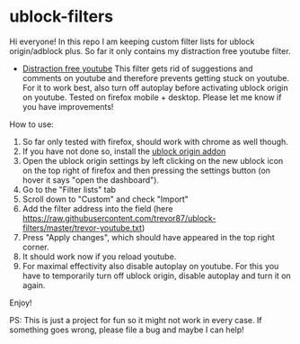 # ublock-filters

Hi everyone! In this repo I am keeping custom filter lists for ublock origin/adblock plus. So far it only contains my distraction free youtube filter.

* [Distraction free youtube](https://raw.githubusercontent.com/trevor87/ublock-filters/master/trevor-youtube.txt)
  This filter gets rid of suggestions and comments on youtube and therefore prevents getting stuck on youtube. For it to work best, also turn off autoplay before activating ublock origin on youtube. Tested on firefox mobile + desktop. Please let me know if you have improvements!

How to use:
1. So far only tested with firefox, should work with chrome as well though.
2. If you have not done so, install the [ublock origin addon](https://addons.mozilla.org/en-US/firefox/addon/ublock-origin/)
3. Open the ublock origin settings by left clicking on the new ublock icon on the top right of firefox and then pressing the settings button (on hover it says "open the dashboard").
4. Go to the "Filter lists" tab
5. Scroll down to "Custom" and check "Import"
6. Add the filter address into the field (here https://raw.githubusercontent.com/trevor87/ublock-filters/master/trevor-youtube.txt)
7. Press "Apply changes", which should have appeared in the top right corner.
8. It should work now if you reload youtube.
9. For maximal effectivity also disable autoplay on youtube. For this you have to temporarily turn off ublock origin, disable autoplay and turn it on again.

Enjoy!

PS: This is just a project for fun so it might not work in every case. If something goes wrong, please file a bug and maybe I can help!
